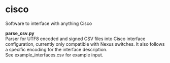 # cisco
Software to interface with anything Cisco

**parse\_csv.py**\
Parser for UTF8 encoded and signed CSV files into Cisco interface configuration, currently only compatible with Nexus switches.
It also follows a specific encoding for the interface description.\
See example\_interfaces.csv for example input.
